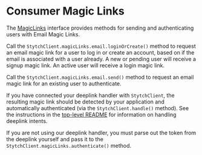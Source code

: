 # Consumer Magic Links
The [MagicLinks](MagicLinks.kt) interface provides methods for sending and authenticating users with Email Magic Links.

Call the `StytchClient.magicLinks.email.loginOrCreate()` method to request an email magic link for a user to log in or create an account, based on if the email is associated with a user already. A new or pending user will receive a signup magic link. An active user will receive a login magic link.

Call the `StytchClient.magicLinks.email.send()` method to request an email magic link for an existing user to authenticate.

If you have connected your deeplink handler with `StytchClient`, the resulting magic link should be detected by your application and automatically authenticated (via the `StytchClient.handle()` method). See the instructions in the [top-level README](/README.md) for information on handling deeplink intents.

If you are not using our deeplink handler, you must parse out the token from the deeplink yourself and pass it to the `StytchClient.magicLinks.authenticate()` method.